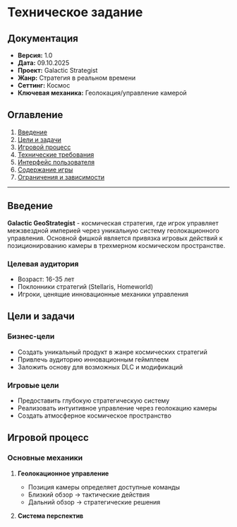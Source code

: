 # Техническое задание
## Документация
- **Версия:** 1.0
- **Дата:** 09.10.2025
- **Проект:** Galactic Strategist
- **Жанр:** Стратегия в реальном времени
- **Сеттинг:** Космос
- **Ключевая механика:** Геолокация/управление камерой

## Оглавление
1. [Введение](#введение)
2. [Цели и задачи](#цели-и-задачи)
3. [Игровой процесс](#игровой-процесс)
4. [Технические требования](#технические-требования)
5. [Интерфейс пользователя](#интерфейс-пользователя)
6. [Содержание игры](#содержание-игры)
7. [Ограничения и зависимости](#ограничения-и-зависимости)

---

## Введение

**Galactic GeoStrategist** - космическая стратегия, где игрок управляет межзвездной империей через уникальную систему геолокационного управления. Основной фишкой является привязка игровых действий к позиционированию камеры в трехмерном космическом пространстве.

### Целевая аудитория
- Возраст: 16-35 лет
- Поклонники стратегий (Stellaris, Homeworld)
- Игроки, ценящие инновационные механики управления

## Цели и задачи

### Бизнес-цели
- Создать уникальный продукт в жанре космических стратегий
- Привлечь аудиторию инновационным геймплеем
- Заложить основу для возможных DLC и модификаций

### Игровые цели
- Предоставить глубокую стратегическую систему
- Реализовать интуитивное управление через геолокацию камеры
- Создать атмосферное космическое пространство

## Игровой процесс

### Основные механики
1. **Геолокационное управление**
   - Позиция камеры определяет доступные команды
   - Близкий обзор → тактические действия
   - Дальний обзор → стратегические решения

2. **Система перспектив**
